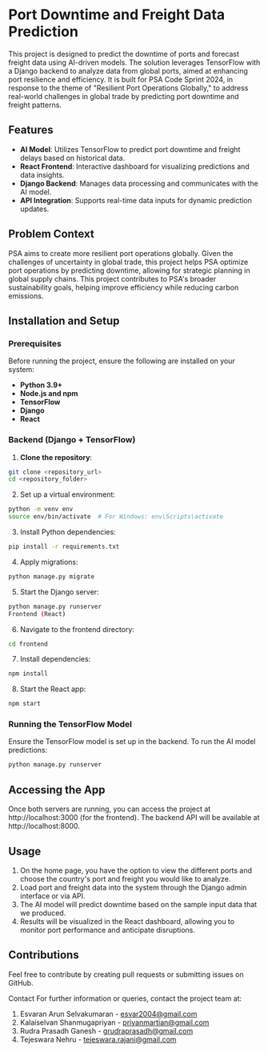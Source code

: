 # Port Downtime and Freight Data Prediction

This project is designed to predict the downtime of ports and forecast freight data using AI-driven models. The solution leverages TensorFlow with a Django backend to analyze data from global ports, aimed at enhancing port resilience and efficiency. It is built for PSA Code Sprint 2024, in response to the theme of "Resilient Port Operations Globally," to address real-world challenges in global trade by predicting port downtime and freight patterns.

## Features
- **AI Model**: Utilizes TensorFlow to predict port downtime and freight delays based on historical data.
- **React Frontend**: Interactive dashboard for visualizing predictions and data insights.
- **Django Backend**: Manages data processing and communicates with the AI model.
- **API Integration**: Supports real-time data inputs for dynamic prediction updates.

## Problem Context

PSA aims to create more resilient port operations globally. Given the challenges of uncertainty in global trade, this project helps PSA optimize port operations by predicting downtime, allowing for strategic planning in global supply chains. This project contributes to PSA's broader sustainability goals, helping improve efficiency while reducing carbon emissions.

## Installation and Setup

### Prerequisites
Before running the project, ensure the following are installed on your system:
- **Python 3.9+**
- **Node.js and npm**
- **TensorFlow**
- **Django**
- **React**

### Backend (Django + TensorFlow)
1. **Clone the repository**:
```bash
git clone <repository_url>
cd <repository_folder>
```
2. Set up a virtual environment:

```bash
python -m venv env
source env/bin/activate  # For Windows: env\Scripts\activate
```
3. Install Python dependencies:
```bash
pip install -r requirements.txt
```

4. Apply migrations:
```bash
python manage.py migrate
```

5. Start the Django server:
```bash
python manage.py runserver
Frontend (React)
```

6. Navigate to the frontend directory:
```bash
cd frontend
```

7. Install dependencies:
```bash
npm install
```

8. Start the React app:
```bash
npm start
```

### Running the TensorFlow Model
Ensure the TensorFlow model is set up in the backend.
To run the AI model predictions:
```bash
python manage.py runserver
```

## Accessing the App
Once both servers are running, you can access the project at http://localhost:3000 (for the frontend). The backend API will be available at http://localhost:8000.

## Usage
1. On the home page, you have the option to view the different ports and choose the country's port and freight you would like to analyze.
2. Load port and freight data into the system through the Django admin interface or via API.
3. The AI model will predict downtime based on the sample input data that we produced.
4. Results will be visualized in the React dashboard, allowing you to monitor port performance and anticipate disruptions.

## Contributions
Feel free to contribute by creating pull requests or submitting issues on GitHub.

Contact
For further information or queries, contact the project team at:
1. Esvaran Arun Selvakumaran - esvar2004@gmail.com
2. Kalaiselvan Shanmugapriyan - priyanmartian@gmail.com
3. Rudra Prasadh Ganesh - grudraprasadh@gmail.com
4. Tejeswara Nehru - tejeswara.rajani@gmail.com
